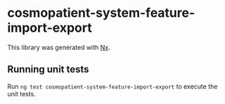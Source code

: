 # cosmopatient-system-feature-import-export

This library was generated with [Nx](https://nx.dev).

## Running unit tests

Run `ng test cosmopatient-system-feature-import-export` to execute the unit tests.
